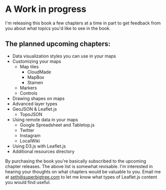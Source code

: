 # A Work in progress

I'm releasing this book a few chapters at a time in part to get feedback from you about what topics you'd like to see in the book.

## The planned upcoming chapters:

- Data visualization styles you can use in your maps
- Customizing your maps
  - Map tiles
    - CloudMade
    - MapBox
    - Stamen
  - Markers
  - Controls
- Drawing shapes on maps
- Advanced layer types
- GeoJSON & Leaflet.js
  - TopoJSON
- Using remote data in your maps
  - Google Spreadsheet and Tabletop.js
  - Twitter
  - Instagram
  - LocalWiki
- Using D3.js with Leaflet.js
- Additional resources directory

By purchasing the book you're basically subscribed to the upcoming chapter releases. The above list is somewhat revisable. I'm interested in hearing your thoughts on what chapters would be valuable to you. Email me at seth@superbigtree.com to let me know what types of Leaflet.js content you would find useful.